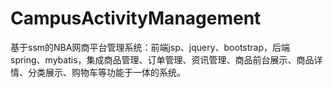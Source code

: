 # CampusActivityManagement
 基于ssm的NBA网商平台管理系统：前端jsp、jquery、bootstrap，后端 spring、mybatis，集成商品管理、订单管理、资讯管理、商品前台展示、商品详情、分类展示、购物车等功能于一体的系统。

